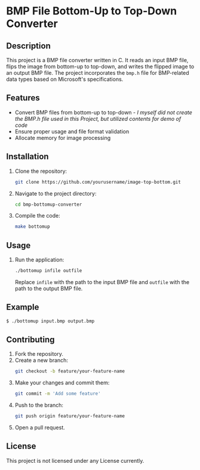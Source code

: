 # BMP File Bottom-Up to Top-Down Converter

## Description
This project is a BMP file converter written in C. It reads an input BMP file, flips the image from bottom-up to top-down, and writes the flipped image to an output BMP file. The project incorporates the `bmp.h` file for BMP-related data types based on Microsoft's specifications.

## Features
- Convert BMP files from bottom-up to top-down - *I myself did not create the BMP.h file used in this Project, but utilized contents for demo of code*
- Ensure proper usage and file format validation
- Allocate memory for image processing

## Installation
1. Clone the repository:
   ```bash
   git clone https://github.com/yourusername/image-top-bottom.git
   ```
2. Navigate to the project directory:
   ```bash
   cd bmp-bottomup-converter
   ```
3. Compile the code:
   ```bash
   make bottomup
   ```

## Usage
1. Run the application:
   ```bash
   ./bottomup infile outfile
   ```
   Replace `infile` with the path to the input BMP file and `outfile` with the path to the output BMP file.

## Example
```bash
$ ./bottomup input.bmp output.bmp
```

## Contributing
1. Fork the repository.
2. Create a new branch:
   ```bash
   git checkout -b feature/your-feature-name
   ```
3. Make your changes and commit them:
   ```bash
   git commit -m 'Add some feature'
   ```
4. Push to the branch:
   ```bash
   git push origin feature/your-feature-name
   ```
5. Open a pull request.

## License
This project is not licensed under any License currently.
